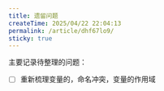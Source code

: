 ```yaml
---
title: 遗留问题
createTime: 2025/04/22 22:04:13
permalink: /article/dhf67lo9/
sticky: true
---
```


主要记录待整理的问题：

- [ ] 重新梳理变量的，命名冲突，变量的作用域
